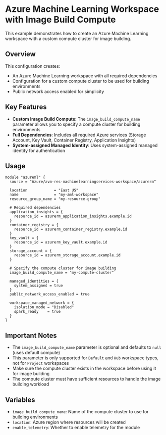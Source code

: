 # Azure Machine Learning Workspace with Image Build Compute

This example demonstrates how to create an Azure Machine Learning workspace with a custom compute cluster for image building.

## Overview

This configuration creates:

- An Azure Machine Learning workspace with all required dependencies
- Configuration for a custom compute cluster to be used for building environments
- Public network access enabled for simplicity

## Key Features

- **Custom Image Build Compute**: The `image_build_compute_name` parameter allows you to specify a compute cluster for building environments
- **Full Dependencies**: Includes all required Azure services (Storage Account, Key Vault, Container Registry, Application Insights)
- **System-assigned Managed Identity**: Uses system-assigned managed identity for authentication

## Usage

```hcl
module "azureml" {
  source = "Azure/avm-res-machinelearningservices-workspace/azurerm"
  
  location            = "East US"
  name                = "my-aml-workspace"
  resource_group_name = "my-resource-group"
  
  # Required dependencies
  application_insights = {
    resource_id = azurerm_application_insights.example.id
  }
  container_registry = {
    resource_id = azurerm_container_registry.example.id
  }
  key_vault = {
    resource_id = azurerm_key_vault.example.id
  }
  storage_account = {
    resource_id = azurerm_storage_account.example.id
  }
  
  # Specify the compute cluster for image building
  image_build_compute_name = "my-compute-cluster"
  
  managed_identities = {
    system_assigned = true
  }
  public_network_access_enabled = true
  
  workspace_managed_network = {
    isolation_mode = "Disabled"
    spark_ready    = true
  }
}
```

## Important Notes

- The `image_build_compute_name` parameter is optional and defaults to `null` (uses default compute)
- This parameter is only supported for `Default` and `Hub` workspace types, not for `Project` workspaces
- Make sure the compute cluster exists in the workspace before using it for image building
- The compute cluster must have sufficient resources to handle the image building workload

## Variables

- `image_build_compute_name`: Name of the compute cluster to use for building environments
- `location`: Azure region where resources will be created
- `enable_telemetry`: Whether to enable telemetry for the module